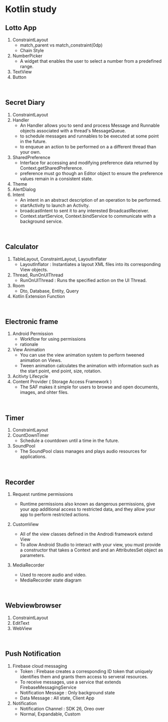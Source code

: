 # Kotlin study

## Lotto App

1. ConstraintLayout
	- match_parent vs match_constraint(0dp)
	- Chain Style
2. NumberPicker
	- A widget that enables the user to select a number from a predefined range.
3. TextView
4. Button

<br>

## Secret Diary

1. ConstraintLayout
2. Handler
	- An Handler allows you to send and process Message and Runnable objects associated with a thread's MessageQueue.
	- to schedule messages and runnables to be executed at some point in the future.
	- to enqueue an action to be performed on a a different thread than your own.
3. SharedPreference
	- Interface for accessing and modifying preference data returned by Context.getSharedPreference.
	- preference must go though an Editor object to ensure the preference values remain in a consistent state.
4. Theme
5. AlertDialog
6. Intent
	- An intent in an abstract description of an operation to be performed.
	- startActivity to launch an Activity.
	- broadcastIntent to sent it to any interested BroadcastReceiver.
	- Context.startService, Context.bindService to communicate with a background service.

<br>

## Calculator

1. TableLayout, ConstraintLayout, LayoutInflater
	- LayoutInflator : Instantiates a layout XML files into its corresponding View objects.
2. Thread, RunOnUIThread
	- RunOnUIThread : Runs the specified action on the UI Thread.
3. Room
	- Dto, Database, Entity, Query
4. Kotlin Extension Function

<br>

## Electronic frame

1. Android Permission
	- Workflow for using permissions
	- rationale
2. View Animation
	- You can use the view animation system to perform tweened animation on Views.
	- Tween animation calculates the animation with information such as the start point, end point, size, rotation.
3. Acitivty Lifecycle
4. Content Provider ( Storage Access Framework )
	- The SAF makes it simple for users to browse and open documents, images, and ohter files.

<br>

## Timer

1. ConstraintLayout
2. CountDownTimer
	- Schedule a countdown until a time in the future.
3. SoundPool
	- The SoundPool class manages and plays audio resources for applications.

<br>

## Recorder

1. Request runtime permissions
	- Runtime permissions also known as dangerous permissions, give your app additional access to restricted data,
	and they allow your app to perform restricted actions.

2. CustomView
	- All of the view classes defined in the Androdi framework extend View
	- To allow Android Studio to interact with your view, you must provide a constructor that takes a Context and
	and an AttributesSet object as parameters. 
3. MediaRecorder
	- Used to recore audio and video.
	- MediaRecorder state diagram

<br>

## Webviewbrowser

1. ConstraintLayout
2. EditText
3. WebView

<br>

## Push Notification

1. Firebase cloud messaging
	- Token : Firebase creates a corresponding ID token that uniquely identifies them and grants them access to serveral resources.
	- To receive messages, use a service that extends FirebaseMessagingService
	- Notification Message : Only background state
	- Data Message : All state, Client App 
2. Notification 
	- Notification Channel : SDK 26, Oreo over
	- Normal, Expandable, Custom

<br>


